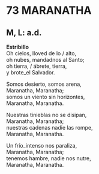# 73 MARANATHA

## M, L:  a.d.

**Estribillo**  
Oh cielos, lloved de lo / alto,  
oh nubes, mandadnos al Santo;  
oh tierra, / ábrete, tierra,  
y brote_el Salvador.  

Somos desierto, somos arena,  
Maranatha, Maranatha;  
somos un viento sin horizontes,  
Maranatha, Maranatha.  

Nuestras tinieblas no se disipan,  
Maranatha, Maranatha;  
nuestras cadenas nadie las rompe,  
Maranatha, Maranatha.  

Un frío_intenso nos paraliza,  
Maranatha, Maranatha;  
tenemos hambre, nadie nos nutre,  
Maranatha, Maranatha.  

